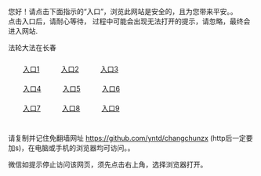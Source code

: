您好！请点击下面指示的“入口”，浏览此网站是安全的，且为您带来平安。。 <br/>
点击入口后，请耐心等待， 过程中可能会出现无法打开的提示，请忽略，最终会进入网站. </br>

法轮大法在长春<br/>
<div style="padding:10px"><a style="margin:20px" target="_blank" href="https://d337svo2rg1s1o.cloudfront.net/2Qpsp?vyppnvi" id="ccLink1" rel="nofollow">入口1</a> <a target="_blank" style="margin:20px" href="https://dmcoxfyo0utnc.cloudfront.net/2Qpsp?urxjj" id="ccLink2" rel="nofollow">入口2</a> <a style="margin:20px" target="_blank" href="https://d2s4c8yjbou8nc.cloudfront.net/2Qpsp?wsuhneoq" id="ccLink3" rel="nofollow">入口3</a></div>

<div style="padding:10px" ><a style="margin:20px" target="_blank" href="https://d337svo2rg1s1o.cloudfront.net/2Qpsp?vyppnvi" id="ccLink4" rel="nofollow">入口4</a> <a style="margin:20px" href="https://dmcoxfyo0utnc.cloudfront.net/2Qpsp?urxjj" target="_blank" id="ccLink5" rel="nofollow">入口5</a> <a style="margin:20px" href="https://d2s4c8yjbou8nc.cloudfront.net/2Qpsp?wsuhneoq" target="_blank" id="ccLink6" rel="nofollow">入口6</a></div>

<div style="padding:10px"><a style="margin:20px" target="_blank" href="https://d337svo2rg1s1o.cloudfront.net/2Qpsp?vyppnvi" id="ccLink7" rel="nofollow">入口7</a> <a style="margin:20px" href="https://dmcoxfyo0utnc.cloudfront.net/2Qpsp?urxjj" target="_blank" id="ccLink8" rel="nofollow">入口8</a> <a style="margin:20px" target="_blank" href="https://d2s4c8yjbou8nc.cloudfront.net/2Qpsp?wsuhneoq" id="ccLink9" rel="nofollow">入口9</a></div>

<br/>



请复制并记住免翻墙网址 https://github.com/yntd/changchunzx (http后一定要加s)，在电脑或手机的浏览器均可访问。。<br/>

微信如提示停止访问该网页，须先点击右上角，选择浏览器打开。
